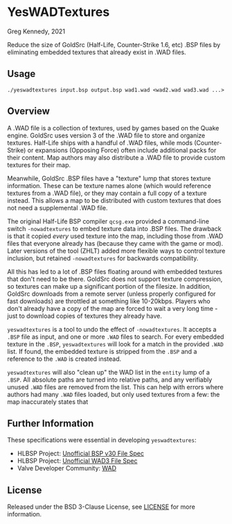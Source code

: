 # YesWADTextures
Greg Kennedy, 2021

Reduce the size of GoldSrc (Half-Life, Counter-Strike 1.6, etc) .BSP files by eliminating embedded textures that already exist in .WAD files.

## Usage
    ./yeswadtextures input.bsp output.bsp wad1.wad <wad2.wad wad3.wad ...>

## Overview
A .WAD file is a collection of textures, used by games based on the Quake engine.  GoldSrc uses version 3 of the .WAD file to store and organize textures.  Half-Life ships with a handful of .WAD files, while mods (Counter-Strike) or expansions (Opposing Force) often include additional packs for their content.  Map authors may also distribute a .WAD file to provide custom textures for their map.

Meanwhile, GoldSrc .BSP files have a "texture" lump that stores texture information.  These can be texture names alone (which would reference textures from a .WAD file), or they may contain a full copy of a texture instead.  This allows a map to be distributed with custom textures that does not need a supplemental .WAD file.

The original Half-Life BSP compiler `qcsg.exe` provided a command-line switch `-nowadtextures` to embed texture data into .BSP files.  The drawback is that it copied *every* used texture into the map, including those from .WAD files that everyone already has (because they came with the game or mod).  Later versions of the tool (ZHLT) added more flexible ways to control texture inclusion, but retained `-nowadtextures` for backwards compatibility.

All this has led to a lot of .BSP files floating around with embedded textures that don't need to be there.  GoldSrc does not support texture compression, so textures can make up a significant portion of the filesize.  In addition, GoldSrc downloads from a remote server (unless properly configured for fast downloads) are throttled at something like 10-20kbps.  Players who don't already have a copy of the map are forced to wait a very long time - just to download copies of textures they already have.

`yeswadtextures` is a tool to undo the effect of `-nowadtextures`.  It accepts a `.BSP` file as input, and one or more `.WAD` files to search.  For every embedded texture in the `.BSP`, `yeswadtextures` will look for a match in the provided `.WAD` list.  If found, the embedded texture is stripped from the `.BSP` and a reference to the `.WAD` is created instead.

`yeswadtextures` will also "clean up" the WAD list in the `entity` lump of a `.BSP`.  All absolute paths are turned into relative paths, and any verifiably unused `.WAD` files are removed from the list.  This can help with errors where authors had many `.WAD` files loaded, but only used textures from a few: the map inaccurately states that 

## Further Information
These specifications were essential in developing `yeswadtextures`:
* HLBSP Project: [Unofficial BSP v30 File Spec](http://hlbsp.sourceforge.net/index.php?content=bspdef)
* HLBSP Project: [Unofficial WAD3 File Spec](http://hlbsp.sourceforge.net/index.php?content=waddef)
* Valve Developer Community: [WAD](https://developer.valvesoftware.com/wiki/WAD)

## License
Released under the BSD 3-Clause License, see [LICENSE](LICENSE) for more information.
